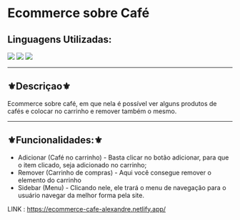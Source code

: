 <h1>Ecommerce sobre Café</h1>

<h2>Linguagens Utilizadas:</h2>

<div style="display: inline_block">
  <img src="https://img.shields.io/badge/HTML5-E34F26?style=for-the-badge&logo=html5&logoColor=white"></img> 
  <img src="https://img.shields.io/badge/CSS3-1572B6?style=for-the-badge&logo=css3&logoColor=white"></img>
  <img src="https://img.shields.io/badge/JavaScript-F7DF1E?style=for-the-badge&logo=javascript&logoColor=black"></img>
 
</div>
<hr>
<h2>⚜️Descriçao⚜️</h2>
<p>Ecommerce sobre café, em que nela é possível ver alguns produtos de cafés e colocar no carrinho e remover também o mesmo.</p>
<hr>
<h2>⚜️Funcionalidades:⚜️</h2>
<ul>
<li>Adicionar (Café no carrinho) - Basta clicar no botão adicionar, para que  o item clicado, seja adicionado no carrinho;</li>
<li>Remover (Carrinho de compras) - Aqui você consegue remover  o elemento do carrinho</li>
<li>Sidebar (Menu) - Clicando nele, ele trará o menu de navegação para o usuário navegar da melhor forma pela site.</li>
</ul>

LINK : https://ecommerce-cafe-alexandre.netlify.app/
